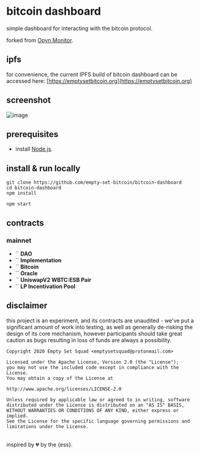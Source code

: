 # bitcoin dashboard

simple dashboard for interacting with the bitcoin protocol.

forked from [Opyn Monitor](https://opynmonitor.xyz).

## ipfs

for convenience, the current IPFS build of bitcoin dashboard can be accessed here: [https://emptysetbitcoin.org](https://emptysetbitcoin.org)

## screenshot

![image](https://user-images.githubusercontent.com/62496341/90950891-b2469f00-e40a-11ea-90ae-680683462d9f.png)

## prerequisites

- install [Node.js](https://nodejs.org/en/download/).

## install & run locally

```shell
git clone https://github.com/empty-set-bitcoin/bitcoin-dashboard
cd bitcoin-dashboard
npm install

npm start
```

## contracts

### mainnet

- `` **DAO**
- `` **Implementation**
- `` **Bitcoin**
- `` **Oracle**
- `` **UniswapV2 WBTC:ESB Pair**
- `` **LP Incentivation Pool**

## disclaimer

this project is an experiment, and its contracts are unaudited - we've put a significant amount of work into testing, as well as generally de-risking the design of its core mechanism, however participants should take great caution as bugs resulting in loss of funds are always a possibility.

```
Copyright 2020 Empty Set Squad <emptysetsquad@protonmail.com>

Licensed under the Apache License, Version 2.0 (the "License");
you may not use the included code except in compliance with the License.
You may obtain a copy of the License at

http://www.apache.org/licenses/LICENSE-2.0

Unless required by applicable law or agreed to in writing, software
distributed under the License is distributed on an "AS IS" BASIS,
WITHOUT WARRANTIES OR CONDITIONS OF ANY KIND, either express or implied.
See the License for the specific language governing permissions and
limitations under the License.
```

<br>
inspired by 💔️ by the {ess}.
